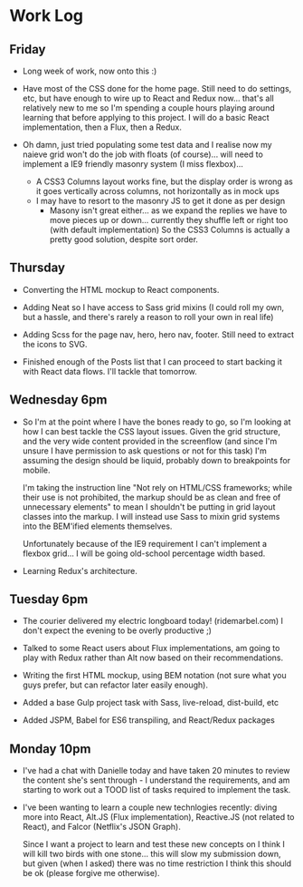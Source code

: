 # Work Log

## Friday

- Long week of work, now onto this :)

- Have most of the CSS done for the home page. Still need to do settings, etc,
  but have enough to wire up to React and Redux now... that's all relatively new
  to me so I'm spending a couple hours playing around learning that before applying
  to this project.
  I will do a basic React implementation, then a Flux, then a Redux.

- Oh damn, just tried populating some test data and I realise now my naieve grid
  won't do the job with floats (of course)... will need to implement a IE9 friendly
  masonry system (I miss flexbox)...
  - A CSS3 Columns layout works fine, but the display order is wrong as it goes
    vertically across columns, not horizontally as in mock ups
  - I may have to resort to the masonry JS to get it done as per design
    - Masony isn't great either... as we expand the replies we have to move pieces
      up or down... currently they shuffle left or right too (with default implementation)
      So the CSS3 Columns is actually a pretty good solution, despite sort order.

## Thursday

- Converting the HTML mockup to React components.

- Adding Neat so I have access to Sass grid mixins (I could roll my own, but a hassle,
  and there's rarely a reason to roll your own in real life)

- Adding Scss for the page nav, hero, hero nav, footer. Still need to extract the
  icons to SVG.

- Finished enough of the Posts list that I can proceed to start backing it with
  React data flows. I'll tackle that tomorrow.

## Wednesday 6pm

- So I'm at the point where I have the bones ready to go, so I'm looking at how
  I can best tackle the CSS layout issues. Given the grid structure, and the
  very wide content provided in the screenflow (and since I'm unsure I have permission
  to ask questions or not for this task) I'm assuming the design should be liquid,
  probably down to breakpoints for mobile.

  I'm taking the instruction line "Not rely on HTML/CSS frameworks; while their
  use is not prohibited, the markup should be as clean and free of unnecessary
  elements" to mean I shouldn't be putting in grid layout classes into the markup.
  I will instead use Sass to mixin grid systems into the BEM'ified elements themselves.

  Unfortunately because of the IE9 requirement I can't implement a flexbox grid...
  I will be going old-school percentage width based.

- Learning Redux's architecture.

## Tuesday 6pm

- The courier delivered my electric longboard today! (ridemarbel.com) I don't expect
  the evening to be overly productive ;)

- Talked to some React users about Flux implementations, am going to play with Redux
  rather than Alt now based on their recommendations.

- Writing the first HTML mockup, using BEM notation (not sure what you guys prefer,
  but can refactor later easily enough).

- Added a base Gulp project task with Sass, live-reload, dist-build, etc

- Added JSPM, Babel for ES6 transpiling, and React/Redux packages

## Monday 10pm

- I've had a chat with Danielle today and have taken 20 minutes to review the content
  she's sent through - I understand the requirements, and am starting to work out a
  TOOD list of tasks required to implement the task.

- I've been wanting to learn a couple new technlogies recently: diving more into
  React, Alt.JS (Flux implementation), Reactive.JS (not related to React),
  and Falcor (Netflix's JSON Graph).

  Since I want a project to learn and test these new concepts on I think I will kill
  two birds with one stone... this will slow my submission down, but given (when I asked)
  there was no time restriction I think this should be ok (please forgive me otherwise).
